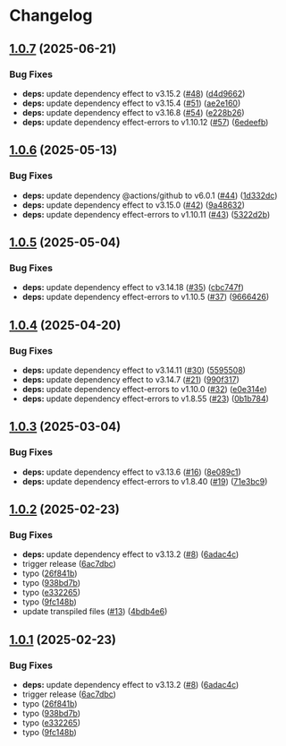 # Changelog

## [1.0.7](https://github.com/jpb06/effect-action/compare/v1.0.6...v1.0.7) (2025-06-21)


### Bug Fixes

* **deps:** update dependency effect to v3.15.2 ([#48](https://github.com/jpb06/effect-action/issues/48)) ([d4d9662](https://github.com/jpb06/effect-action/commit/d4d9662cae797be39186ae172cd9ace62347e716))
* **deps:** update dependency effect to v3.15.4 ([#51](https://github.com/jpb06/effect-action/issues/51)) ([ae2e160](https://github.com/jpb06/effect-action/commit/ae2e1607adae2b5eb85e90fc99262bdd6734b26e))
* **deps:** update dependency effect to v3.16.8 ([#54](https://github.com/jpb06/effect-action/issues/54)) ([e228b26](https://github.com/jpb06/effect-action/commit/e228b263388624da1ff0a62369a98f42c29e581e))
* **deps:** update dependency effect-errors to v1.10.12 ([#57](https://github.com/jpb06/effect-action/issues/57)) ([6edeefb](https://github.com/jpb06/effect-action/commit/6edeefb2a8ffd140fbcb9a9af47cca3edfe2fc3f))

## [1.0.6](https://github.com/jpb06/effect-action/compare/v1.0.5...v1.0.6) (2025-05-13)


### Bug Fixes

* **deps:** update dependency @actions/github to v6.0.1 ([#44](https://github.com/jpb06/effect-action/issues/44)) ([1d332dc](https://github.com/jpb06/effect-action/commit/1d332dc2f4cfd217353c0e490d6679c7bc666789))
* **deps:** update dependency effect to v3.15.0 ([#42](https://github.com/jpb06/effect-action/issues/42)) ([9a48632](https://github.com/jpb06/effect-action/commit/9a48632d37b5ee198c37b39310b2c9d2d0c82814))
* **deps:** update dependency effect-errors to v1.10.11 ([#43](https://github.com/jpb06/effect-action/issues/43)) ([5322d2b](https://github.com/jpb06/effect-action/commit/5322d2bfd5b1358f461e952ce26d14b8cb0f76e5))

## [1.0.5](https://github.com/jpb06/effect-action/compare/v1.0.4...v1.0.5) (2025-05-04)


### Bug Fixes

* **deps:** update dependency effect to v3.14.18 ([#35](https://github.com/jpb06/effect-action/issues/35)) ([cbc747f](https://github.com/jpb06/effect-action/commit/cbc747f41adbb57355880596dc0a9bc343b1ccef))
* **deps:** update dependency effect-errors to v1.10.5 ([#37](https://github.com/jpb06/effect-action/issues/37)) ([9666426](https://github.com/jpb06/effect-action/commit/96664269645846482655516307f74b149ecc76b3))

## [1.0.4](https://github.com/jpb06/effect-action/compare/v1.0.3...v1.0.4) (2025-04-20)


### Bug Fixes

* **deps:** update dependency effect to v3.14.11 ([#30](https://github.com/jpb06/effect-action/issues/30)) ([5595508](https://github.com/jpb06/effect-action/commit/55955080412e4f1a7223e81c35ebabc5c3cf5b53))
* **deps:** update dependency effect to v3.14.7 ([#21](https://github.com/jpb06/effect-action/issues/21)) ([990f317](https://github.com/jpb06/effect-action/commit/990f31764b33da38c73bbe4dc7a55d70b875e23d))
* **deps:** update dependency effect-errors to v1.10.0 ([#32](https://github.com/jpb06/effect-action/issues/32)) ([e0e314e](https://github.com/jpb06/effect-action/commit/e0e314e56ecc4ded61f5864ba6adeb77cd2d22e2))
* **deps:** update dependency effect-errors to v1.8.55 ([#23](https://github.com/jpb06/effect-action/issues/23)) ([0b1b784](https://github.com/jpb06/effect-action/commit/0b1b7843be432aa46cdaa43db5afa84ed3de36ea))

## [1.0.3](https://github.com/jpb06/effect-action/compare/v1.0.2...v1.0.3) (2025-03-04)


### Bug Fixes

* **deps:** update dependency effect to v3.13.6 ([#16](https://github.com/jpb06/effect-action/issues/16)) ([8e089c1](https://github.com/jpb06/effect-action/commit/8e089c107a04110219670d6d39ad692574b8d541))
* **deps:** update dependency effect-errors to v1.8.40 ([#19](https://github.com/jpb06/effect-action/issues/19)) ([71e3bc9](https://github.com/jpb06/effect-action/commit/71e3bc9eef69be355b971397796d632263c83bf9))

## [1.0.2](https://github.com/jpb06/effect-action/compare/v1.0.1...v1.0.2) (2025-02-23)


### Bug Fixes

* **deps:** update dependency effect to v3.13.2 ([#8](https://github.com/jpb06/effect-action/issues/8)) ([6adac4c](https://github.com/jpb06/effect-action/commit/6adac4c3afb45434d30bfd51dfd132ee415565b8))
* trigger release ([6ac7dbc](https://github.com/jpb06/effect-action/commit/6ac7dbc321f61c6c851aa4ce3fa61d80f9af7b5d))
* typo ([26f841b](https://github.com/jpb06/effect-action/commit/26f841b5279c6e698ebbc8483d4d2dcc94d4e644))
* typo ([938bd7b](https://github.com/jpb06/effect-action/commit/938bd7b27afe0384fa8d29a005a76eb9b6eeb232))
* typo ([e332265](https://github.com/jpb06/effect-action/commit/e3322657a34a566604882c5ddcc02d640b130c60))
* typo ([9fc148b](https://github.com/jpb06/effect-action/commit/9fc148ba31c729ecaa86a35665b9b5b29cf8abcc))
* update transpiled files ([#13](https://github.com/jpb06/effect-action/issues/13)) ([4bdb4e6](https://github.com/jpb06/effect-action/commit/4bdb4e6ddf79b391bb3322da2023ebb759c0c935))

## [1.0.1](https://github.com/jpb06/effect-action/compare/effect-action-v1.0.0...effect-action-v1.0.1) (2025-02-23)


### Bug Fixes

* **deps:** update dependency effect to v3.13.2 ([#8](https://github.com/jpb06/effect-action/issues/8)) ([6adac4c](https://github.com/jpb06/effect-action/commit/6adac4c3afb45434d30bfd51dfd132ee415565b8))
* trigger release ([6ac7dbc](https://github.com/jpb06/effect-action/commit/6ac7dbc321f61c6c851aa4ce3fa61d80f9af7b5d))
* typo ([26f841b](https://github.com/jpb06/effect-action/commit/26f841b5279c6e698ebbc8483d4d2dcc94d4e644))
* typo ([938bd7b](https://github.com/jpb06/effect-action/commit/938bd7b27afe0384fa8d29a005a76eb9b6eeb232))
* typo ([e332265](https://github.com/jpb06/effect-action/commit/e3322657a34a566604882c5ddcc02d640b130c60))
* typo ([9fc148b](https://github.com/jpb06/effect-action/commit/9fc148ba31c729ecaa86a35665b9b5b29cf8abcc))
